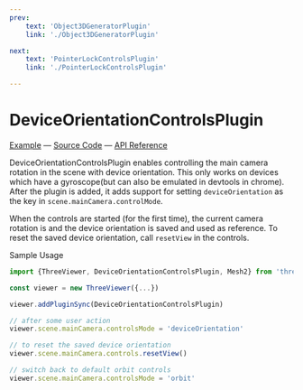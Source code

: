 ```yaml
---
prev: 
    text: 'Object3DGeneratorPlugin'
    link: './Object3DGeneratorPlugin'

next: 
    text: 'PointerLockControlsPlugin'
    link: './PointerLockControlsPlugin'

---
```


# DeviceOrientationControlsPlugin

[//]: # (todo: image)

[Example](https://threepipe.org/examples/#device-orientation-controls-plugin/) &mdash;
[Source Code](https://github.com/repalash/threepipe/blob/master/src/plugins/interaction/DeviceOrientationControlsPlugin.ts) &mdash;
[API Reference](https://threepipe.org/docs/classes/DeviceOrientationControlsPlugin.html)

DeviceOrientationControlsPlugin enables controlling the main camera rotation in the scene with device orientation. This only works on devices which have a gyroscope(but can also be emulated in devtools in chrome).
After the plugin is added, it adds support for setting `deviceOrientation` as the key in `scene.mainCamera.controlMode`.

When the controls are started (for the first time), the current camera rotation is and the device orientation is saved and used as reference. To reset the saved device orientation, call `resetView` in the controls.

Sample Usage
```typescript
import {ThreeViewer, DeviceOrientationControlsPlugin, Mesh2} from 'threepipe'

const viewer = new ThreeViewer({...})

viewer.addPluginSync(DeviceOrientationControlsPlugin)

// after some user action
viewer.scene.mainCamera.controlsMode = 'deviceOrientation'

// to reset the saved device orientation
viewer.scene.mainCamera.controls.resetView()

// switch back to default orbit controls
viewer.scene.mainCamera.controlsMode = 'orbit'
```
